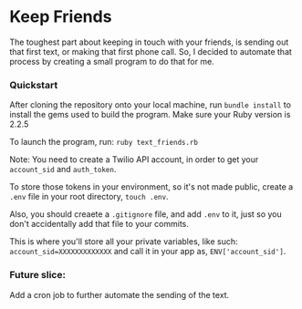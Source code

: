 # Keep Friends

The toughest part about keeping in touch with your friends, is sending out that first text, or making that first phone call. So, I decided to automate that process by creating a small program to do that for me.


### Quickstart
After cloning the repository onto your local machine, run ```` bundle install ```` to install the gems used to build the program. Make sure your Ruby version is 2.2.5

To launch the program, run: ```` ruby text_friends.rb ````

Note: You need to create a Twilio API account, in order to get your ``` account_sid ``` and ```` auth_token ````.

To store those tokens in your environment, so it's not made public, create a ```` .env ```` file in your root directory, ```` touch .env ````.

Also, you should creaete a ```` .gitignore ```` file, and add ```` .env ```` to it, just so you don't accidentally add that file to your commits.

This is where you'll store all your private variables, like such: ```` account_sid=XXXXXXXXXXXXX ```` and call it in your app as, ```` ENV['account_sid'] ````.
### Future slice:
Add a cron job to further automate the sending of the text. 
